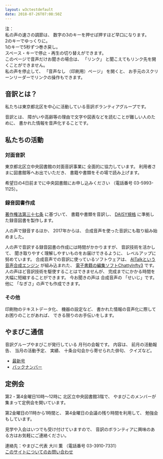 ```yaml
---
layout: w3ctestdefault
date: 2018-07-26T07:08:50Z
---
```

   
<!--span data-dur="2.05" data-begin="0.000" id="mrii_0001">  </span>
<span data-dur="2.708" data-begin="2.050" id="xmri_0001">音訳グループ やまびこ</span>
<span data-dur="1.641" data-begin="4.758" id="xmri_0002">読み上げ時間：</span>
span data-dur="2.82" data-begin="6.399" id="xmri_0003">約5分10秒</span-->

<span data-dur="1.393" data-begin="9.219" id="xmri_0004">注：</span>  
<span data-dur="3.117" data-begin="10.612" id="xmri_0005">私の声の速さの調節は、</span>
<span data-dur="5.276" data-begin="13.729" id="xmri_0006">数字の3のキーを押せば押すほど早口になります。</span>  
<span data-dur="2.777" data-begin="19.005" id="xmri_0007">2のキーでゆっくりに。</span>  
<span data-dur="4.003" data-begin="21.782" id="xmri_0008">1のキーで5秒ずつ巻き戻し。</span>  
<span data-dur="5.966" data-begin="25.785" id="xmri_0009">スペース・キーで停止・再生の切り替えができます。</span>  
<span data-dur="3.47" data-begin="31.751" id="xmri_000A">このページで音声だけお聞きの場合は、</span>
<span data-dur="1.082" data-begin="35.221" id="xmri_000B">「リンク」</span>
<span data-dur="5.164" data-begin="36.303" id="xmri_000C">と聞こえてもリンク先を開くことができません。</span>  
<span data-dur="2.263" data-begin="41.467" id="xmri_000D">私の声を停止して、</span>
<span data-dur="1.445" data-begin="43.730" id="xmri_000E">「音声なし</span>
<span data-dur="1.895" data-begin="45.175" id="xmri_000F">（印刷用）ページ」</span>
<span data-dur="1.308" data-begin="47.070" id="xmri_0010">を開くと、</span>
<span data-dur="5.722" data-begin="48.378" id="xmri_0011">お手元のスクリーンリーダーでリンクの操作もできます。</span>

<!--span data-dur="3.086" data-begin="54.100" id="xmri_0012">注終わり。</span-->


## <span data-dur="2.968" data-begin="57.186" id="xmri_0013">音訳とは？</span>

<span data-dur="7.975" data-begin="60.154" id="xmri_0014">私たちは東京都北区を中心に活動している音訳ボランティアグループです。</span>

<span data-dur="1.436" data-begin="68.129" id="xmri_0015">音訳とは、</span>
<span data-dur="6.511" data-begin="69.565" id="xmri_0016">障がいや高齢等の理由で文字や図表などを読むことが難しい人のために、</span>
<span data-dur="5.13" data-begin="76.076" id="xmri_0017">書かれた情報を音声化することです。</span>

## <span data-dur="2.817" data-begin="81.206" id="xmri_0018">私たちの活動</span>


### <span data-dur="2.417" data-begin="84.023" id="xmri_0019">対面音訳</span>

<span data-dur="4.535" data-begin="86.440" id="xmri_001A">東京都北区立中央図書館の対面音訳事業に</span>
<span data-dur="4.013" data-begin="90.975" id="xmri_001B">全面的に協力しています。</span>
<span data-dur="3.263" data-begin="94.988" id="xmri_001C">利用者さまに図書館等へお出でいただき、</span>
<span data-dur="4.558" data-begin="98.251" id="xmri_001D">書籍や書類をその場で読み上げます。</span>

<span data-dur="4.613" data-begin="102.809" id="xmri_001E">希望日の4日前までに中央図書館にお申し込みください</span>
<span data-dur="1.627" data-begin="107.422" id="xmri_001F">（電話番号</span>
<span data-dur="5.176" data-begin="109.049" id="xmri_0020">03-5993-1125）。</span>

### <span data-dur="2.964" data-begin="114.225" id="xmri_0021">録音図書作成</span>

<span data-dur="2.858" data-begin="117.189" id="xmri_0022"><a href="http://elaws.e-gov.go.jp/search/elawsSearch/elaws_search/lsg0500/detail?lawId=345AC0000000048&openerCode=1" data-dur="1.782" data-begin="120.047" id="xmri_0023">著作権法第三十七条</a></span>
<span data-dur="1.601" data-begin="121.829" id="xmri_0024">に基づいて、</span>
<span data-dur="2.829" data-begin="123.430" id="xmri_0025">書籍や書類を音訳し、</span>
<span data-dur="1.612" data-begin="126.259" id="xmri_0026"><a href="http://www.dinf.ne.jp/doc/daisy/" data-dur="1.782" data-begin="127.871" id="xmri_0027">DAISY規格</a></span>
<span data-dur="4.997" data-begin="129.653" id="xmri_0028">に準拠した録音図書を製作します。</span>

<span data-dur="2.564" data-begin="134.650" id="xmri_0029">人の声で録音するほか、</span>
<span data-dur="2.268" data-begin="137.214" id="xmri_002A">2017年からは、</span>
<span data-dur="5.851" data-begin="139.482" id="xmri_002B">合成音声を使った音訳にも取り組み始めました。</span>

<span data-dur="5.76" data-begin="145.333" id="xmri_002C">人の声で音訳する録音図書の作成には時間がかかりますが、</span>
<span data-dur="2.211" data-begin="151.093" id="xmri_002D">音訳技術を活かして、</span>
<span data-dur="4.473" data-begin="153.304" id="xmri_002E">聞き取りやすく理解しやすいものをお届けできるように、</span>
<span data-dur="3.688" data-begin="157.777" id="xmri_002F">レベルアップに努めています。</span>
<span data-dur="4.311" data-begin="161.465" id="xmri_0030">合成音声での音訳に使っているソフトウェアは、</span>
<span data-dur="3.609" data-begin="165.776" id="xmri_0031"><a href="https://www.ai-j.jp/about/" data-dur="1.782" data-begin="169.385" id="xmri_0032">AITalkという音声合成エンジン</a></span>
<span data-dur="1.712" data-begin="171.167" id="xmri_0033">が組み込まれた、</span>
<span data-dur="4.305" data-begin="172.879" id="xmri_0034"><a href="http://www.sciaccess.net/jp/ChattyInfty/" data-dur="1.782" data-begin="177.184" id="xmri_0035">電子書籍の編集ソフトChattyInfty3</a></span>
<span data-dur="1.8" data-begin="178.966" id="xmri_0036">です。</span>
<span data-dur="4.566" data-begin="180.766" id="xmri_0037">人の声ほど音訳技術を駆使することはできませんが、</span>
<span data-dur="2.456" data-begin="185.332" id="xmri_0038">完成までにかかる時間を</span>
<span data-dur="3.676" data-begin="187.788" id="xmri_0039">大幅に短縮することができます。</span>
<span data-dur="1.857" data-begin="191.464" id="xmri_003A">今お聞きの声は</span>
<span data-dur="1.832" data-begin="193.321" id="xmri_003B">合成音声の</span>
<span data-dur="2.161" data-begin="195.153" id="xmri_003C">「せいじ」です。</span>
<span data-dur="1.059" data-begin="197.314" id="xmri_003D">他に</span>
<span data-dur="4.114" data-begin="198.373" id="xmri_003E">「なぎさ」の声でも作成できます。</span>

### <span data-dur="2.067" data-begin="202.487" id="xmri_003F">その他</span>

<span data-dur="2.549" data-begin="204.554" id="xmri_0040">印刷物のテキストデータ化、</span>
<span data-dur="1.763" data-begin="207.103" id="xmri_0041">機器の設定など、</span>
<span data-dur="4.612" data-begin="208.866" id="xmri_0042">書かれた情報の音声化に際してお困りのことがあれば、</span>
<span data-dur="4.329" data-begin="213.478" id="xmri_0043">できる限りのお手伝いをします。</span>

## <span data-dur="2.598" data-begin="217.807" id="xmri_0044">やまびこ通信</span>

<span data-dur="3.126" data-begin="220.405" id="xmri_0045">音訳グループやまびこが発行している</span>
<span data-dur="3.41" data-begin="223.531" id="xmri_0046">月刊の会報です。</span>
<span data-dur="1.295" data-begin="226.941" id="xmri_0047">内容は、</span>
<span data-dur="2.322" data-begin="228.236" id="xmri_0048">前月の活動報告、</span>
<span data-dur="2.144" data-begin="230.558" id="xmri_0049">当月の活動予定、</span>
<span data-dur="1.319" data-begin="232.702" id="xmri_004A">実績、</span>
<span data-dur="3.003" data-begin="234.021" id="xmri_004B">十条台句会から寄せられた俳句、</span>
<span data-dur="2.48" data-begin="237.024" id="xmri_004C">クイズなど。</span>

- <span data-dur="1.46" data-begin="239.504" id="xmri_004D"><a href="tusin201807.html" data-dur="2.282" data-begin="240.964" id="xmri_004E">最新号</a></span>
- <span data-dur="1.634" data-begin="243.246" id="xmri_004F"><a href="bn.html" data-dur="2.632" data-begin="244.880" id="xmri_0050">バックナンバー</a></span>

## <span data-dur="2.122" data-begin="247.512" id="xmri_0051">定例会</span>

<span data-dur="4.205" data-begin="249.634" id="xmri_0052">第2・第4金曜日10時～12時に</span>
<span data-dur="3.265" data-begin="253.839" id="xmri_0053">北区立中央図書館3階で、</span>
<span data-dur="5.677" data-begin="257.104" id="xmri_0054">やまびこのメンバーが集まって定例会を開いています。</span>

<span data-dur="3.785" data-begin="262.781" id="xmri_0055">第2金曜日の11時から1時間と、</span>
<span data-dur="3.972" data-begin="266.566" id="xmri_0056">第4金曜日の会議の残り時間を利用して、</span>
<span data-dur="3.509" data-begin="270.538" id="xmri_0057">勉強会もしています。</span>

<span data-dur="3.969" data-begin="274.047" id="xmri_0058">見学や入会はいつでも受け付けていますので、</span>
<span data-dur="6.458" data-begin="278.016" id="xmri_0059">音訳のボランティアに興味のある方はお気軽にご連絡ください。</span>

<span data-dur="4.057" data-begin="284.474" id="xmri_005A">連絡先：やまびこ代表 大川 薫</span>
<span data-dur="1.627" data-begin="288.531" id="xmri_005B">（電話番号</span>
<span data-dur="4.769" data-begin="290.158" id="xmri_005C">03-3910-7331）</span>  
<span data-dur="2.728" data-begin="294.927" id="xmri_005D"><a href="mailto:ymbk2016ml@gmail.com?Subject=やまびこウェブサイトについて" data-dur="2.632" data-begin="297.655" id="xmri_005E">このサイトについてのお問い合わせ</a></span>

<!--span data-dur="4.995" data-begin="300.287" id="xmri_005F">以上でこのページの読み上げは終わりです。</span>

<span data-dur="1.15" data-begin="305.282" id="xmri_0060"> </span-->
